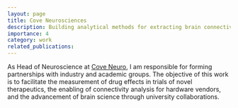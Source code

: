 ```yaml
---
layout: page
title: Cove Neurosciences
description: Building analytical methods for extracting brain connectivity biomarkers from EEG 
importance: 4
category: work
related_publications: 
---
```


As Head of Neuroscience at [Cove Neuro](https://coveneuro.com), I am responsible for forming partnerships with industry and academic groups. The objective of this work is to facilitate the measurement of drug effects in trials of novel therapeutics, the enabling of connectivity analysis for hardware vendors, and the advancement of brain science through university collaborations.